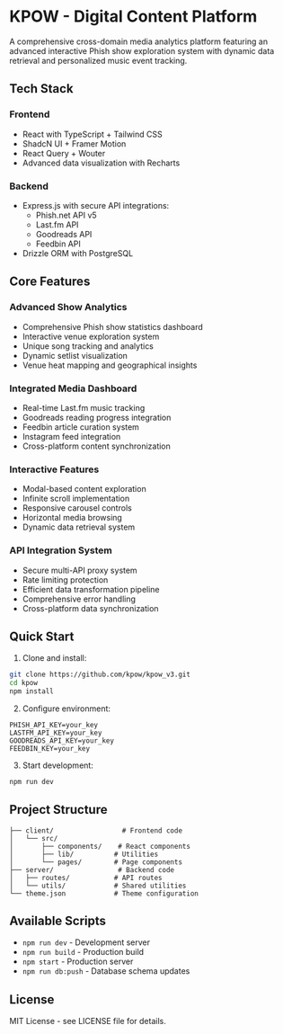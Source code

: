 # KPOW - Digital Content Platform

A comprehensive cross-domain media analytics platform featuring an advanced interactive Phish show exploration system with dynamic data retrieval and personalized music event tracking.

## Tech Stack

### Frontend
- React with TypeScript + Tailwind CSS
- ShadcN UI + Framer Motion
- React Query + Wouter
- Advanced data visualization with Recharts

### Backend
- Express.js with secure API integrations:
  - Phish.net API v5
  - Last.fm API
  - Goodreads API
  - Feedbin API
- Drizzle ORM with PostgreSQL

## Core Features

### Advanced Show Analytics
- Comprehensive Phish show statistics dashboard
- Interactive venue exploration system
- Unique song tracking and analytics
- Dynamic setlist visualization
- Venue heat mapping and geographical insights

### Integrated Media Dashboard
- Real-time Last.fm music tracking
- Goodreads reading progress integration
- Feedbin article curation system
- Instagram feed integration
- Cross-platform content synchronization

### Interactive Features
- Modal-based content exploration
- Infinite scroll implementation
- Responsive carousel controls
- Horizontal media browsing
- Dynamic data retrieval system

### API Integration System
- Secure multi-API proxy system
- Rate limiting protection
- Efficient data transformation pipeline
- Comprehensive error handling
- Cross-platform data synchronization

## Quick Start

1. Clone and install:
```bash
git clone https://github.com/kpow/kpow_v3.git
cd kpow
npm install
```

2. Configure environment:
```
PHISH_API_KEY=your_key
LASTFM_API_KEY=your_key
GOODREADS_API_KEY=your_key
FEEDBIN_KEY=your_key
```

3. Start development:
```bash
npm run dev
```

## Project Structure

```
├── client/                 # Frontend code
│   └── src/
│       ├── components/    # React components
│       ├── lib/          # Utilities
│       └── pages/        # Page components
├── server/                # Backend code
│   ├── routes/           # API routes
│   └── utils/            # Shared utilities
└── theme.json            # Theme configuration
```

## Available Scripts

- `npm run dev` - Development server
- `npm run build` - Production build
- `npm start` - Production server
- `npm run db:push` - Database schema updates

## License

MIT License - see LICENSE file for details.